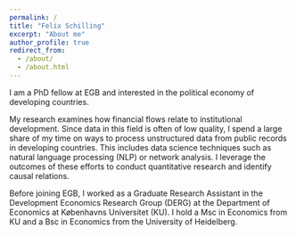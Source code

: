 ```yaml
---
permalink: /
title: "Felix Schilling"
excerpt: "About me"
author_profile: true
redirect_from: 
  - /about/
  - /about.html
---
```


I am a PhD fellow at EGB and interested in the political economy of developing countries.

My research examines how financial flows relate to institutional development.  Since data in this field is often of low quality, I spend a large share of my time on ways to process unstructured data from public records in developing countries. This includes data science techniques such as natural language processing (NLP) or network analysis. I leverage the outcomes of these efforts to conduct quantitative research and identify causal relations. 

Before joining EGB, I worked as a Graduate Research Assistant in the Development Economics Research Group (DERG) at the Department of Economics at Københavns Universitet (KU). I hold a Msc in Economics from KU and a Bsc in Economics from the University of Heidelberg.
